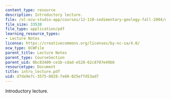 ```yaml
---
content_type: resource
description: Introductory lecture.
file: /ol-ocw-studio-app/courses/12-110-sedimentary-geology-fall-2004/d7da9e7c357508287e60025effd53ad7_intro_lecture.pdf
file_size: 33538
file_type: application/pdf
learning_resource_types:
- Lecture Notes
license: https://creativecommons.org/licenses/by-nc-sa/4.0/
ocw_type: OCWFile
parent_title: Lecture Notes
parent_type: CourseSection
parent_uid: 0bc83409-ce1b-cdad-e528-62c8707e49b6
resourcetype: Document
title: intro_lecture.pdf
uid: d7da9e7c-3575-0828-7e60-025effd53ad7
---
```

Introductory lecture.